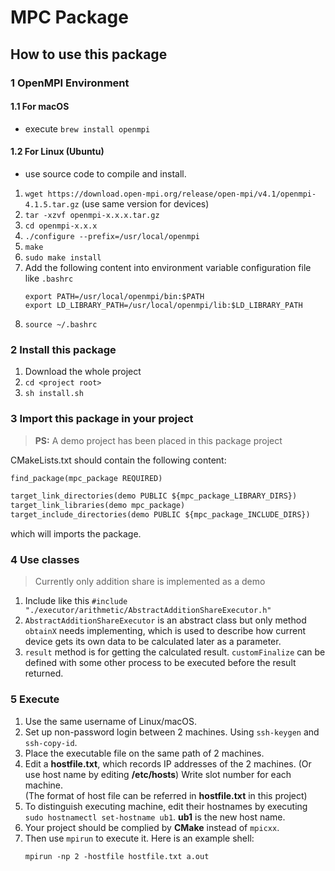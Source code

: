 # MPC Package
## How to use this package
### 1 OpenMPI Environment
#### 1.1 For macOS
- execute
`brew install openmpi`
#### 1.2 For Linux (Ubuntu)
- use source code to compile and install.
1. `wget https://download.open-mpi.org/release/open-mpi/v4.1/openmpi-4.1.5.tar.gz` (use same version for devices)
2. `tar -xzvf openmpi-x.x.x.tar.gz`
3. `cd openmpi-x.x.x`
4. `./configure --prefix=/usr/local/openmpi`
5. `make`
6. `sudo make install`
7. Add the following content into environment variable configuration file like `.bashrc`
    ```shell
    export PATH=/usr/local/openmpi/bin:$PATH
    export LD_LIBRARY_PATH=/usr/local/openmpi/lib:$LD_LIBRARY_PATH
    ```
8. `source ~/.bashrc`

### 2 Install this package
1. Download the whole project
2. `cd <project root>`
3. `sh install.sh`
### 3 Import this package in your project
> **PS:** A demo project has been placed in this package project 

CMakeLists.txt should contain the following content:
```txt
find_package(mpc_package REQUIRED)

target_link_directories(demo PUBLIC ${mpc_package_LIBRARY_DIRS})
target_link_libraries(demo mpc_package)
target_include_directories(demo PUBLIC ${mpc_package_INCLUDE_DIRS})
```
which will imports the package.
### 4 Use classes
> Currently only addition share is implemented as a demo
1. Include like this `#include "./executor/arithmetic/AbstractAdditionShareExecutor.h"` 
2. `AbstractAdditionShareExecutor` is an abstract class but only method `obtainX` needs implementing, which is used to describe how current device gets its own data to be calculated later as a parameter.
3. `result` method is for getting the calculated result. `customFinalize` can be defined with some other process to be executed before the result returned.
### 5 Execute
1. Use the same username of Linux/macOS.
2. Set up non-password login between 2 machines. Using `ssh-keygen` and `ssh-copy-id`.
3. Place the executable file on the same path of 2 machines.
4. Edit a **hostfile.txt**, which records IP addresses of the 2 machines. (Or use host name by editing **/etc/hosts**) Write slot number for each machine.
   <br>(The format of host file can be referred in **hostfile.txt** in this project)
5. To distinguish executing machine, edit their hostnames by executing `sudo hostnamectl set-hostname ub1`. **ub1** is the new host name.
6. Your project should be complied by **CMake** instead of `mpicxx`. 
7. Then use `mpirun` to execute it. Here is an example shell:
    ```shell
    mpirun -np 2 -hostfile hostfile.txt a.out
    ```